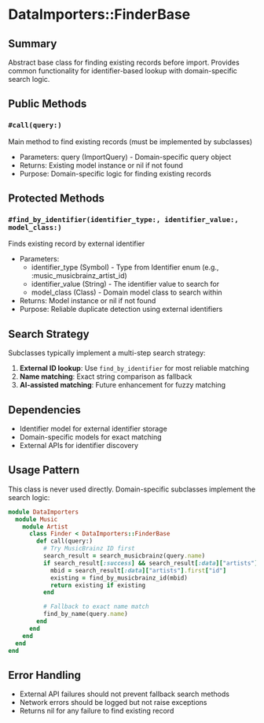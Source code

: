 # DataImporters::FinderBase

## Summary
Abstract base class for finding existing records before import. Provides common functionality for identifier-based lookup with domain-specific search logic.

## Public Methods

### `#call(query:)`
Main method to find existing records (must be implemented by subclasses)
- Parameters: query (ImportQuery) - Domain-specific query object
- Returns: Existing model instance or nil if not found
- Purpose: Domain-specific logic for finding existing records

## Protected Methods

### `#find_by_identifier(identifier_type:, identifier_value:, model_class:)`
Finds existing record by external identifier
- Parameters:
  - identifier_type (Symbol) - Type from Identifier enum (e.g., :music_musicbrainz_artist_id)
  - identifier_value (String) - The identifier value to search for
  - model_class (Class) - Domain model class to search within
- Returns: Model instance or nil if not found
- Purpose: Reliable duplicate detection using external identifiers

## Search Strategy
Subclasses typically implement a multi-step search strategy:
1. **External ID lookup**: Use `find_by_identifier` for most reliable matching
2. **Name matching**: Exact string comparison as fallback
3. **AI-assisted matching**: Future enhancement for fuzzy matching

## Dependencies
- Identifier model for external identifier storage
- Domain-specific models for exact matching
- External APIs for identifier discovery

## Usage Pattern
This class is never used directly. Domain-specific subclasses implement the search logic:

```ruby
module DataImporters
  module Music
    module Artist
      class Finder < DataImporters::FinderBase
        def call(query:)
          # Try MusicBrainz ID first
          search_result = search_musicbrainz(query.name)
          if search_result[:success] && search_result[:data]["artists"].any?
            mbid = search_result[:data]["artists"].first["id"]
            existing = find_by_musicbrainz_id(mbid)
            return existing if existing
          end

          # Fallback to exact name match
          find_by_name(query.name)
        end
      end
    end
  end
end
```

## Error Handling
- External API failures should not prevent fallback search methods
- Network errors should be logged but not raise exceptions
- Returns nil for any failure to find existing record